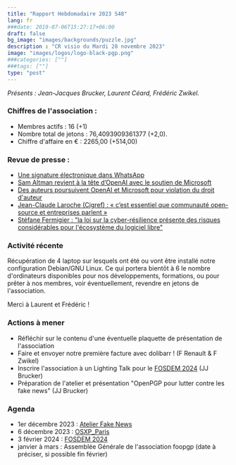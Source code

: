 ```yaml
---
title: "Rapport Hebdomadaire 2023 S48"
lang: fr
###date: 2019-07-06T15:27:17+06:00
draft: false
bg_image: "images/backgrounds/puzzle.jpg"
description : "CR visio du Mardi 28 novembre 2023"
image: "images/logos/logo-black-pgp.png"
###categories: [""]
###tags: [""]
type: "post"
---
```


*Présents : Jean-Jacques Brucker, Laurent Céard, Frédéric Zwikel.*


### Chiffres de l'association :

* Membres actifs : 16 (+1)
* Nombre total de jetons : 76,4093909361377 (+2,0).
* Chiffre d'affaire en € : 2265,00 (+514,00)

### Revue de presse :

* [Une signature électronique dans WhatsApp](https://www.linformaticien.com/magazine/cloud/61359-une-signature-electronique-dans-whatsapp.html)
* [Sam Altman revient à la tête d’OpenAI avec le soutien de Microsoft](https://www.lemonde.fr/economie/article/2023/11/22/soutenu-par-microsoft-sam-altman-revient-a-la-tete-d-une-openai-en-proie-a-des-nouveaux-defis_6201665_3234.html)
* [Des auteurs poursuivent OpenAI et Microsoft pour violation du droit d'auteur](https://www.lemondeinformatique.fr/actualites/lire-des-auteurs-poursuivent-openai-et-microsoft-pour-violation-du-droit-d-auteur-92227.html)
* [Jean-Claude Laroche (Cigref) : « c’est essentiel que communauté open-source et entreprises parlent »](https://www.republik-it.fr/decideurs-it/gouvernance/jean-claude-laroche-cigref-c-est-essentiel-que-communaute-open-source-et-entreprises-parlent.html)
* [Stéfane Fermigier : "la loi sur la cyber-résilience présente des risques considérables pour l'écosystème du logiciel libre"](https://www.archimag.com/vie-numerique/2023/11/24/loi-cyber-resilience-presente-risques-considerables-ecosysteme-logiciel)

### Activité récente

Récupération de 4 laptop sur lesquels ont été ou vont être installé notre
configuration Debian/GNU Linux. Ce qui portera bientôt à 6 le nombre
d'ordinateurs disponibles pour nos développements, formations, ou pour prêter à
nos membres, voir éventuellement, revendre en jetons de l'association.

Merci à Laurent et Frédéric !

### Actions à mener

* Réfléchir sur le contenu d'une éventuelle plaquette de présentation de l'association
* Faire et envoyer notre première facture avec dolibarr ! (F Renault & F Zwikel)
* Inscrire l'association à un Lighting Talk pour le [FOSDEM 2024](https://fosdem.org/2024/news/2023-11-20-call-for-presentations/) (JJ Brucker)
* Préparation de l'atelier et présentation "OpenPGP pour lutter contre les fake news" (JJ Brucker)

### Agenda

* 1er décembre 2023 : [Atelier Fake News](https://www.upe05.com/evenement/reconnaitre-les-fake-news-et-les-arnaques-en-ligne)
* 6 décembre 2023 : [OSXP_Paris](https://www.opensource-experience.com/)
* 3 février 2024 : [FOSDEM 2024](https://fosdem.org/2024/)
* janvier à mars : Assemblée Générale de l'association foopgp (date à préciser, si possible fin février)

